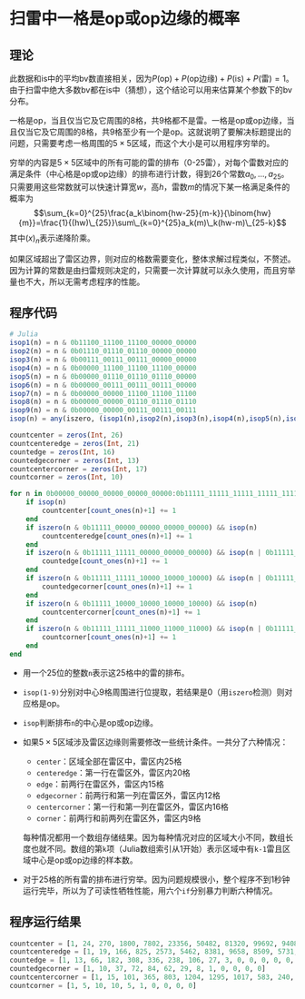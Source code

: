 # 扫雷中一格是op或op边缘的概率

## 理论
此数据和is中的平均bv数直接相关，因为$`P(\text{op})+P(\text{op边缘})+P(\text{is})+P(\text{雷})=1`$。由于扫雷中绝大多数bv都在is中（猜想），这个结论可以用来估算某个参数下的bv分布。

一格是op，当且仅当它及它周围的8格，共9格都不是雷。一格是op或op边缘，当且仅当它及它周围的8格，共9格至少有一个是op。这就说明了要解决标题提出的问题，只需要考虑一格周围的$`5\times 5`$区域，而这个大小是可以用程序穷举的。

穷举的内容是$`5\times 5`$区域中的所有可能的雷的排布（0-25雷），对每个雷数对应的满足条件（中心格是op或op边缘）的排布进行计数，得到26个常数$`a_0,...,a_{25}`$。只需要用这些常数就可以快速计算宽$`w`$，高$`h`$，雷数$`m`$的情况下某一格满足条件的概率为
$$\sum_{k=0}^{25}\frac{a_k\binom{hw-25}{m-k}}{\binom{hw}{m}}=\frac{1}{(hw)\_{25}}\sum\_{k=0}^{25}a_k(m)\_k(hw-m)\_{25-k}$$
其中$`(x)_n`$表示递降阶乘。

如果区域超出了雷区边界，则对应的格数需要变化，整体求解过程类似，不赘述。因为计算的常数是由扫雷规则决定的，只需要一次计算就可以永久使用，而且穷举量也不大，所以无需考虑程序的性能。

## 程序代码
```julia
# Julia
isop1(n) = n & 0b11100_11100_11100_00000_00000
isop2(n) = n & 0b01110_01110_01110_00000_00000
isop3(n) = n & 0b00111_00111_00111_00000_00000
isop4(n) = n & 0b00000_11100_11100_11100_00000
isop5(n) = n & 0b00000_01110_01110_01110_00000
isop6(n) = n & 0b00000_00111_00111_00111_00000
isop7(n) = n & 0b00000_00000_11100_11100_11100
isop8(n) = n & 0b00000_00000_01110_01110_01110
isop9(n) = n & 0b00000_00000_00111_00111_00111
isop(n) = any(iszero, (isop1(n),isop2(n),isop3(n),isop4(n),isop5(n),isop6(n),isop7(n),isop8(n),isop9(n)))

countcenter = zeros(Int, 26)
countcenteredge = zeros(Int, 21)
countedge = zeros(Int, 16)
countedgecorner = zeros(Int, 13)
countcentercorner = zeros(Int, 17)
countcorner = zeros(Int, 10)

for n in 0b00000_00000_00000_00000_00000:0b11111_11111_11111_11111_11111
    if isop(n)
        countcenter[count_ones(n)+1] += 1
    end
    if iszero(n & 0b11111_00000_00000_00000_00000) && isop(n)
        countcenteredge[count_ones(n)+1] += 1
    end
    if iszero(n & 0b11111_11111_00000_00000_00000) && isop(n | 0b11111_00000_00000_00000_00000)
        countedge[count_ones(n)+1] += 1
    end
    if iszero(n & 0b11111_11111_10000_10000_10000) && isop(n | 0b11111_00000_00000_00000_00000)
        countedgecorner[count_ones(n)+1] += 1
    end
    if iszero(n & 0b11111_10000_10000_10000_10000) && isop(n)
        countcentercorner[count_ones(n)+1] += 1
    end
    if iszero(n & 0b11111_11111_11000_11000_11000) && isop(n | 0b11111_10000_10000_10000_10000)
        countcorner[count_ones(n)+1] += 1
    end
end
```

- 用一个25位的整数`n`表示这25格中的雷的排布。
- `isop(1-9)`分别对中心9格周围进行位提取，若结果是0（用`iszero`检测）则对应格是op。
- `isop`判断排布`n`的中心是op或op边缘。
- 如果$`5\times 5`$区域涉及雷区边缘则需要修改一些统计条件。一共分了六种情况：
  - `center`：区域全部在雷区中，雷区内25格
  - `centeredge`：第一行在雷区外，雷区内20格
  - `edge`：前两行在雷区外，雷区内15格
  - `edgecorner`：前两行和第一列在雷区外，雷区内12格
  - `centercorner`：第一行和第一列在雷区外，雷区内16格
  - `corner`：前两行和前两列在雷区外，雷区内9格
  
  每种情况都用一个数组存储结果。因为每种情况对应的区域大小不同，数组长度也就不同。数组的第`k`项（Julia数组索引从1开始）表示区域中有`k-1`雷且区域中心是op或op边缘的样本数。
- 对于25格的所有雷的排布进行穷举。因为问题规模很小，整个程序不到1秒钟运行完毕，所以为了可读性牺牲性能，用六个`if`分别暴力判断六种情况。

## 程序运行结果
```julia
countcenter = [1, 24, 270, 1800, 7802, 23356, 50482, 81320, 99692, 94088, 68568, 38368, 16224, 5028, 1080, 144, 9, 0, 0, 0, 0, 0, 0, 0, 0, 0]
countcenteredge = [1, 19, 166, 825, 2573, 5462, 8381, 9658, 8509, 5731, 2904, 1071, 271, 42, 3, 0, 0, 0, 0, 0, 0]
countedge = [1, 13, 66, 182, 308, 336, 238, 106, 27, 3, 0, 0, 0, 0, 0, 0]
countedgecorner = [1, 10, 37, 72, 84, 62, 29, 8, 1, 0, 0, 0, 0]
countcentercorner = [1, 15, 101, 365, 803, 1204, 1295, 1017, 583, 240, 68, 12, 1, 0, 0, 0, 0]
countcorner = [1, 5, 10, 10, 5, 1, 0, 0, 0, 0]
```
